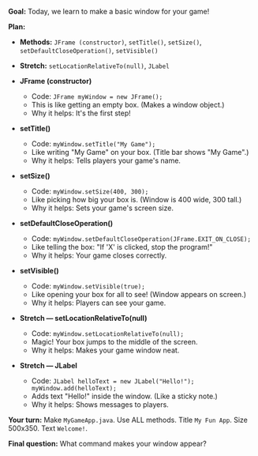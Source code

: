 **Goal:** Today, we learn to make a basic window for your game!

**Plan:**
*   **Methods:** `JFrame (constructor)`, `setTitle()`, `setSize()`, `setDefaultCloseOperation()`, `setVisible()`
*   **Stretch:** `setLocationRelativeTo(null)`, `JLabel`

*   **JFrame (constructor)**
    *   Code: `JFrame myWindow = new JFrame();`
    *   This is like getting an empty box. (Makes a window object.)
    *   Why it helps: It's the first step!

*   **setTitle()**
    *   Code: `myWindow.setTitle("My Game");`
    *   Like writing "My Game" on your box. (Title bar shows "My Game".)
    *   Why it helps: Tells players your game's name.

*   **setSize()**
    *   Code: `myWindow.setSize(400, 300);`
    *   Like picking how big your box is. (Window is 400 wide, 300 tall.)
    *   Why it helps: Sets your game's screen size.

*   **setDefaultCloseOperation()**
    *   Code: `myWindow.setDefaultCloseOperation(JFrame.EXIT_ON_CLOSE);`
    *   Like telling the box: "If 'X' is clicked, stop the program!"
    *   Why it helps: Your game closes correctly.

*   **setVisible()**
    *   Code: `myWindow.setVisible(true);`
    *   Like opening your box for all to see! (Window appears on screen.)
    *   Why it helps: Players can see your game.

*   **Stretch — setLocationRelativeTo(null)**
    *   Code: `myWindow.setLocationRelativeTo(null);`
    *   Magic! Your box jumps to the middle of the screen.
    *   Why it helps: Makes your game window neat.

*   **Stretch — JLabel**
    *   Code: `JLabel helloText = new JLabel("Hello!"); myWindow.add(helloText);`
    *   Adds text "Hello!" inside the window. (Like a sticky note.)
    *   Why it helps: Shows messages to players.

**Your turn:**
Make `MyGameApp.java`. Use ALL methods. Title `My Fun App`. Size 500x350. Text `Welcome!`.

**Final question:** What command makes your window appear?
